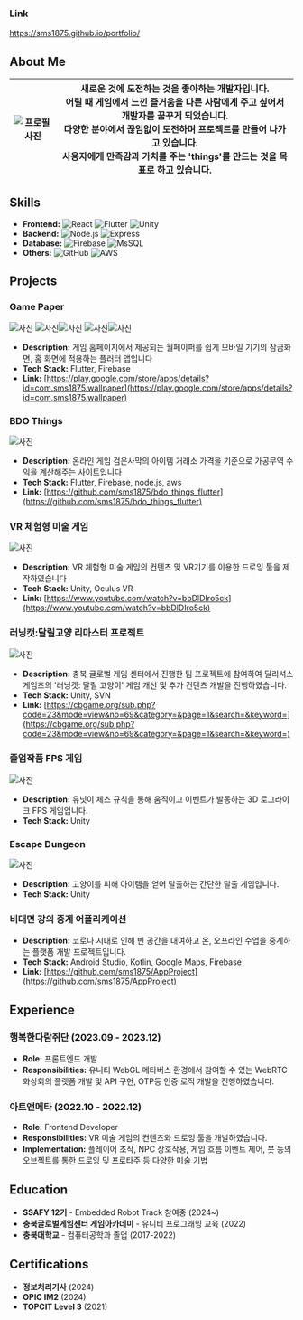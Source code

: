 ### Link
https://sms1875.github.io/portfolio/

## About Me

| ![프로필 사진](./images/profile.jpg) | 새로운 것에 도전하는 것을 좋아하는 개발자입니다.<br>어릴 때 게임에서 느낀 즐거움을 다른 사람에게 주고 싶어서 개발자를 꿈꾸게 되었습니다.<br>다양한 분야에서 끊임없이 도전하며 프로젝트를 만들어 나가고 있습니다.<br>사용자에게 만족감과 가치를 주는 'things'를 만드는 것을 목표로 하고 있습니다. |
| ------------------------------------------------ | ----------------------------------------------------------------------------------------------------------------------------------------------------------------------------------------------------------------------------------------------------------------------------------------------------------------------------------------------------------------------- |


## Skills

- **Frontend:** ![React](https://img.shields.io/badge/React-61DAFB?style=flat&logo=react&logoColor=white) ![Flutter](https://img.shields.io/badge/Flutter-02569B?style=flat&logo=flutter&logoColor=white) ![Unity](https://img.shields.io/badge/Unity-100000?style=flat&logo=unity&logoColor=white)
- **Backend:** ![Node.js](https://img.shields.io/badge/Node.js-339933?style=flat&logo=node.js&logoColor=white) ![Express](https://img.shields.io/badge/Express.js-000000?style=flat&logo=express&logoColor=white)
- **Database:** ![Firebase](https://img.shields.io/badge/Firebase-FFCA28?style=flat&logo=firebase&logoColor=black) ![MsSQL](https://img.shields.io/badge/MsSQL-CC2927?style=flat&logo=microsoftsqlserver&logoColor=white)
- **Others:** ![GitHub](https://img.shields.io/badge/GitHub-181717?style=flat&logo=github&logoColor=white) ![AWS](https://img.shields.io/badge/AWS-232F3E?style=flat&logo=amazonaws&logoColor=white)

## Projects

### Game Paper
![사진](./images/projects/gamepaper/gamepaper%20(1).jpg) ![사진](./images/projects/gamepaper/gamepaper%20(2).jpg)![사진](./images/projects/gamepaper/gamepaper%20(3).jpg) ![사진](./images/projects/gamepaper/gamepaper%20(4).jpg)![사진](./images/projects/gamepaper/gamepaper%20(5).jpg)
- **Description:** 게임 홈페이지에서 제공되는 월페이퍼를 쉽게 모바일 기기의 잠금화면, 홈 화면에 적용하는 플러터 앱입니다
- **Tech Stack:** Flutter, Firebase
- **Link:** [https://play.google.com/store/apps/details?id=com.sms1875.wallpaper](https://play.google.com/store/apps/details?id=com.sms1875.wallpaper) 

### BDO Things
![사진](./images/projects/bdothings/bdothing.png)
- **Description:** 온라인 게임 검은사막의 아이템 거래소 가격을 기준으로 가공무역 수익을 계산해주는 사이트입니다
- **Tech Stack:** Flutter, Firebase, node.js, aws
- **Link:** [https://github.com/sms1875/bdo_things_flutter](https://github.com/sms1875/bdo_things_flutter) 


### VR 체험형 미술 게임
![사진](./images/projects/vrgame/vrgame.png)
- **Description:**  VR 체험형 미술 게임의 컨텐츠 및 VR기기를 이용한 드로잉 툴을 제작하였습니다
- **Tech Stack:** Unity, Oculus VR
- **Link:** [https://www.youtube.com/watch?v=bbDlDIro5ck](https://www.youtube.com/watch?v=bbDlDIro5ck)

### 러닝캣:달릴고양 리마스터 프로젝트
![사진](./images/projects/runningcat/runningcat.png)
- **Description:** 충북 글로벌 게임 센터에서 진행한 팀 프로젝트에 참여하여 딜리셔스 게임즈의 '러닝캣: 달릴 고양이' 게임 개선 및 추가 컨텐츠 개발을 진행하였습니다.
- **Tech Stack:** Unity, SVN
- **Link:** [https://cbgame.org/sub.php?code=23&mode=view&no=69&category=&page=1&search=&keyword=](https://cbgame.org/sub.php?code=23&mode=view&no=69&category=&page=1&search=&keyword=)

### 졸업작품 FPS 게임
![사진](./images/projects/subjectcapstone/subjectcapstone.png)
- **Description:** 유닛이 체스 규칙을 통해 움직이고 이벤트가 발동하는 3D 로그라이크 FPS 게임입니다.
- **Tech Stack:** Unity

### Escape Dungeon
![사진](./images/projects/escapedungeon/escapedungeon.png)
- **Description:** 고양이를 피해 아이템을 얻어 탈출하는 간단한 탈출 게임입니다.
- **Tech Stack:** Unity

### 비대면 강의 중계 어플리케이션
- **Description:** 코로나 시대로 인해 빈 공간을 대여하고 온, 오프라인 수업을 중계하는 플랫폼 개발 프로젝트입니다.
- **Tech Stack:** Android Studio, Kotlin, Google Maps, Firebase
- **Link:** [https://github.com/sms1875/AppProject](https://github.com/sms1875/AppProject) 

## Experience

### 행복한다람쥐단 (2023.09 - 2023.12)

- **Role:** 프론트엔드 개발
- **Responsibilities:** 유니티 WebGL 메타버스 환경에서 참여할 수 있는 WebRTC 화상회의 플랫폼 개발 및 API 구현, OTP등 인증 로직 개발을 진행하였습니다.

### 아트앤메타 (2022.10 - 2022.12)

- **Role:** Frontend Developer
- **Responsibilities:** VR 미술 게임의 컨텐츠와 드로잉 툴을 개발하였습니다.
- **Implementation:** 플레이어 조작, NPC 상호작용, 게임 흐름 이벤트 제어, 붓 등의 오브젝트를 통한 드로잉 및 프로타주 등 다양한 미술 기법

## Education

- **SSAFY 12기** - Embedded Robot Track 참여중 (2024~)
- **충북글로벌게임센터 게임아카데미** - 유니티 프로그래밍 교육 (2022)
- **충북대학교** - 컴퓨터공학과 졸업 (2017-2022)

## Certifications

- **정보처리기사** (2024)
- **OPIC IM2** (2024)
- **TOPCIT Level 3** (2021)
